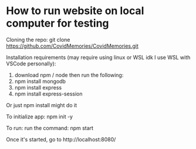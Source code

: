 # How to run website on local computer for testing

Cloning the repo:
git clone https://github.com/CovidMemories/CovidMemories.git

Installation requirements (may require using linux or WSL idk I use WSL with VSCode personally):
1. download npm / node
then run the following:
2. npm install mongodb
3. npm install express
4. npm install express-session

Or just npm install might do it

To initialize app:
npm init -y

To run:
run the command:
npm start

Once it's started, go to
http://localhost:8080/
